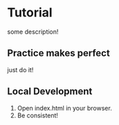 # Tutorial

some description!

## Practice makes perfect

just do it!

## Local Development

1. Open index.html in your browser.
2. Be consistent!
